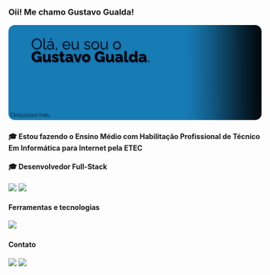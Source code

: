 ### Oii! Me chamo Gustavo Gualda! 
<div align="center">
  <img src="/assets/ola.png" style="border-radius:13px;">
</div>

#### :mortar_board: Estou fazendo o Ensino Médio com Habilitação Profissional de Técnico Em Informática para Internet pela ETEC
#### :mortar_board: Desenvolvedor Full-Stack

<div>
  <img height=190em  src="https://github-readme-stats.vercel.app/api?username=iCrowleySHR&show_icons=true" />
  <img height=190em src="https://github-readme-stats.vercel.app/api/top-langs/?username=iCrowleySHR&layout=donut" />
</div>

 #### Ferramentas e tecnologias

<img src="https://skillicons.dev/icons?i=ae,ps,html,css,js,react,sass,mysql,php,java,androidstudio,vite,vscode,bootstrap,laravel"/>   

  
  #### Contato

<div >
<a href="https://instagram.com/gustavogualda10" target="blank"><img src="https://img.shields.io/badge/-Instagram-%23E4405F?style=for-the-badge&logo=instagram&logoColor=white" target="_blank"></a>
<a href="https://www.linkedin.com/in/gustavo-gualda-95a8112a2/" target="blank"><img src="https://img.shields.io/badge/-LinkedIn-%230077B5?style=for-the-badge&logo=linkedin&logoColor=white" target="_blank"></a>
</div>



#
